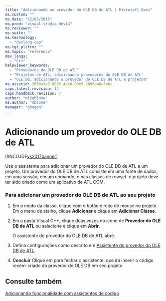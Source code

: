 ```yaml
---
title: "Adicionando um provedor do OLE DB de ATL | Microsoft Docs"
ms.custom: ""
ms.date: "12/03/2016"
ms.prod: "visual-studio-dev14"
ms.reviewer: ""
ms.suite: ""
ms.technology: 
  - "devlang-cpp"
ms.tgt_pltfrm: ""
ms.topic: "reference"
dev_langs: 
  - "C++"
helpviewer_keywords: 
  - "Provedores do OLE DB de ATL"
  - "Projetos de ATL, adicionando provedores do OLE DB de ATL"
  - "OLE DB, adicionando o provedor do OLE DB de ATL a projetos"
ms.assetid: 26fba1e3-880f-4bc6-90e5-2096a48a3a6c
caps.latest.revision: 12
caps.handback.revision: 7
author: "mikeblome"
ms.author: "mblome"
manager: "ghogen"
---
```

# Adicionando um provedor do OLE DB de ATL
[!INCLUDE[vs2017banner](../../assembler/inline/includes/vs2017banner.md)]

Use o assistente para adicionar um provedor do OLE DB de ATL a um projeto.  Um provedor do OLE DB de ATL consiste em uma fonte de dados, em uma sessão, em um comando, e nas classes de rowset.  o projeto deve ter sido criado como um aplicativo de ATL COM.  
  
### Para adicionar um provedor do OLE DB de ATL ao seu projeto  
  
1.  Em o modo da classe, clique com o botão direito do mouse no projeto.  Em o menu de atalho, clique **Adicionar** e clique em **Adicionar Classe**.  
  
2.  Em a pasta Visual C\+\+, clique duas vezes no ícone de **Provedor do OLE DB de ATL** ou selecione e clique em **Abrir**.  
  
     O assistente do provedor do OLE DB de ATL abre.  
  
3.  Defina configurações como descrito em [Assistente do provedor do OLE DB de ATL](../../atl/reference/atl-ole-db-provider-wizard.md).  
  
4.  **Concluir** Clique em para fechar o assistente, que irá inserir o código recém\-criado do provedor do OLE DB em seu projeto.  
  
## Consulte também  
 [Adicionando funcionalidade com assistentes de código](../../ide/adding-functionality-with-code-wizards-cpp.md)